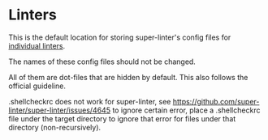# Linters

This is the default location for storing super-linter's config files for
[individual linters](https://github.com/github/super-linter#template-rules-files).

The names of these config files should not be changed.

All of them are dot-files that are hidden by default. This also follows the
official guideline.

.shellcheckrc does not work for super-linter,
see https://github.com/super-linter/super-linter/issues/4645
to ignore certain error, place a .shellcheckrc file under the target directory
to ignore that error for files under that directory (non-recursively).
